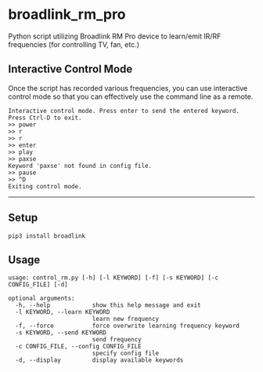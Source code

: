 # broadlink_rm_pro
Python script utilizing Broadlink RM Pro device to learn/emit IR/RF frequencies (for controlling TV, fan, etc.)

## Interactive Control Mode
Once the script has recorded various frequencies, you can use interactive control mode so that you can effectively use the command line as a remote.
```
Interactive control mode. Press enter to send the entered keyword. Press Ctrl-D to exit.
>> power
>> r
>> r
>> enter
>> play
>> paxse
Keyword 'paxse' not found in config file.
>> pause
>> ^D
Exiting control mode.
```

---

## Setup

```
pip3 install broadlink
```

## Usage

```
usage: control_rm.py [-h] [-l KEYWORD] [-f] [-s KEYWORD] [-c CONFIG_FILE] [-d]

optional arguments:
  -h, --help            show this help message and exit
  -l KEYWORD, --learn KEYWORD
                        learn new frequency
  -f, --force           force overwrite learning frequency keyword
  -s KEYWORD, --send KEYWORD
                        send frequency
  -c CONFIG_FILE, --config CONFIG_FILE
                        specify config file
  -d, --display         display available keywords
```
